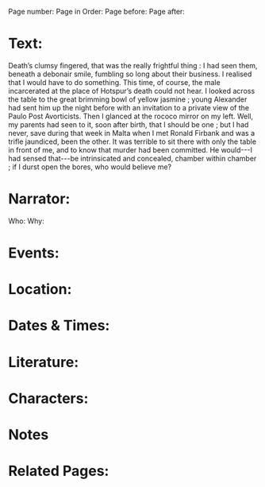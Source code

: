 Page number:
Page in Order:
Page before:
Page after:

# Text:
Death’s clumsy fingered, that was the really frightful thing : I had seen them, beneath a debonair smile, fumbling so long about their business. I realised that I would have to do something. This time, of course, the male incarcerated at the place of Hotspur’s death could not hear. I looked across the table to the great brimming bowl of yellow jasmine ; young Alexander had sent him up the night before with an invitation to a private view of the Paulo Post Avorticists. Then I glanced at the rococo mirror on my left. Well, my parents had seen to it, soon after birth, that I should be one ; but I had never, save during that week in Malta when I met Ronald Firbank and was a trifle jaundiced, been the other. It was terrible to sit there with only the table in front of me, and to know that murder had been committed. He would---I had sensed that---be intrinsicated and concealed, chamber within chamber ; if I durst open the bores, who would believe me?



# Narrator:
Who:
Why:

# Events:

# Location:

# Dates & Times:

# Literature:

# Characters:

# Notes

# Related Pages:
